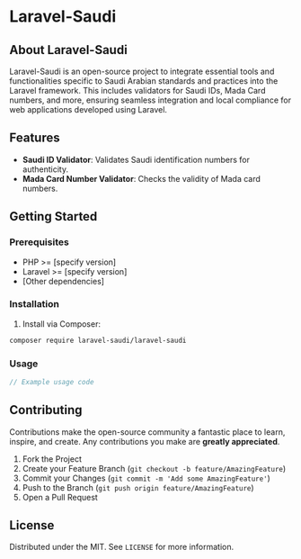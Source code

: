 Laravel-Saudi
=============

About Laravel-Saudi
-------------------

Laravel-Saudi is an open-source project to integrate essential tools and functionalities specific to Saudi Arabian standards and practices into the Laravel framework. This includes validators for Saudi IDs, Mada Card numbers, and more, ensuring seamless integration and local compliance for web applications developed using Laravel.

Features
--------

* **Saudi ID Validator**: Validates Saudi identification numbers for authenticity.
* **Mada Card Number Validator**: Checks the validity of Mada card numbers.

Getting Started
---------------

### Prerequisites

* PHP >= \[specify version\]
* Laravel >= \[specify version\]
* \[Other dependencies\]

### Installation

1.  Install via Composer:

```sh
composer require laravel-saudi/laravel-saudi
```

### Usage

```php
// Example usage code
```

Contributing
------------

Contributions make the open-source community a fantastic place to learn, inspire, and create. Any contributions you make are **greatly appreciated**.

1.  Fork the Project
2.  Create your Feature Branch (`git checkout -b feature/AmazingFeature`)
3.  Commit your Changes (`git commit -m 'Add some AmazingFeature'`)
4.  Push to the Branch (`git push origin feature/AmazingFeature`)
5.  Open a Pull Request

License
-------

Distributed under the MIT. See `LICENSE` for more information.
